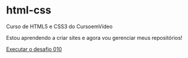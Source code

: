# html-css
 Curso de HTML5 e CSS3 do CursoemVídeo

 Estou aprendendo a criar sites e agora vou gerenciar meus repositórios!

 <a href="https://jaderds.github.io/html-css/desafios/d010/android.html">Executar o desafio 010 </a>